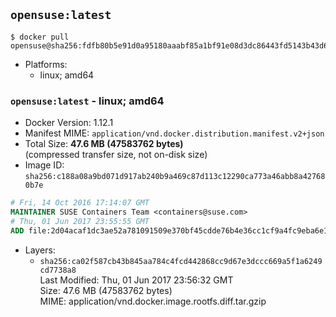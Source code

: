 ## `opensuse:latest`

```console
$ docker pull opensuse@sha256:fdfb80b5e91d0a95180aaabf85a1bf91e08d3dc86443fd5143b43d624ae5b431
```

-	Platforms:
	-	linux; amd64

### `opensuse:latest` - linux; amd64

-	Docker Version: 1.12.1
-	Manifest MIME: `application/vnd.docker.distribution.manifest.v2+json`
-	Total Size: **47.6 MB (47583762 bytes)**  
	(compressed transfer size, not on-disk size)
-	Image ID: `sha256:c188a08a9bd071d917ab240b9a469c87d113c12290ca773a46abb8a427680b7e`

```dockerfile
# Fri, 14 Oct 2016 17:14:07 GMT
MAINTAINER SUSE Containers Team <containers@suse.com>
# Thu, 01 Jun 2017 23:55:55 GMT
ADD file:2d04acaf1dc3ae52a781091509e370bf45cdde76b4e36cc1cf9a4fc9eba6e169 in / 
```

-	Layers:
	-	`sha256:ca02f587cb43b845aa784c4fcd442868cc9d67e3dccc669a5f1a6249cd7738a8`  
		Last Modified: Thu, 01 Jun 2017 23:56:32 GMT  
		Size: 47.6 MB (47583762 bytes)  
		MIME: application/vnd.docker.image.rootfs.diff.tar.gzip
